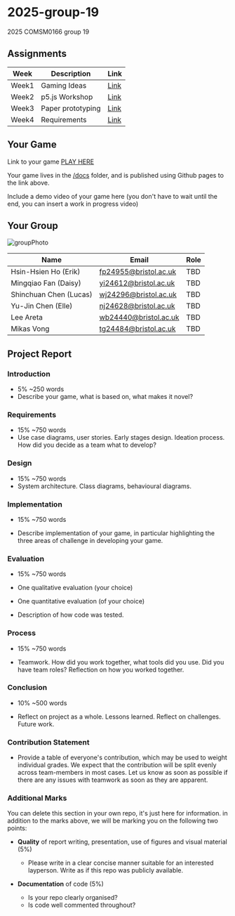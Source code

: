 # 2025-group-19
2025 COMSM0166 group 19

## Assignments

| Week | Description  | Link |
| -------- | -------- | -------- |
| Week1 | Gaming Ideas | [Link](https://github.com/UoB-COMSM0166/2025-group-19/blob/main/Week01/Readme.md) |
| Week2 | p5.js Workshop | [Link](https://github.com/UoB-COMSM0166/2025-group-19/blob/main/Week02/Readme.md) |
| Week3 | Paper prototyping | [Link](https://github.com/UoB-COMSM0166/2025-group-19/tree/main/Week03/ideas) |
| Week4 | Requirements | [Link](https://github.com/UoB-COMSM0166/2025-group-19/blob/main/Week04/Readme.md) |

## Your Game

Link to your game [PLAY HERE](https://peteinfo.github.io/COMSM0166-project-template/)

Your game lives in the [/docs](/docs) folder, and is published using Github pages to the link above.

Include a demo video of your game here (you don't have to wait until the end, you can insert a work in progress video)

## Your Group

![groupPhoto](https://github.com/user-attachments/assets/ed444ef8-22ce-410e-9d05-1c2d5bb0d39b)

| Name | Email  | Role |
| -------- | -------- | -------- |
| Hsin-Hsien Ho (Erik) | fp24955@bristol.ac.uk | TBD |
| Mingqiao Fan (Daisy) | yi24612@bristol.ac.uk | TBD |
| Shinchuan Chen (Lucas) | wj24296@bristol.ac.uk | TBD |
| Yu-Jin Chen (Elle) | nj24628@bristol.ac.uk |TBD |
| Lee Areta | wb24440@bristol.ac.uk | TBD |
| Mikas Vong | tg24484@bristol.ac.uk | TBD |

## Project Report

### Introduction

- 5% ~250 words 
- Describe your game, what is based on, what makes it novel? 

### Requirements 

- 15% ~750 words
- Use case diagrams, user stories. Early stages design. Ideation process. How did you decide as a team what to develop? 

### Design

- 15% ~750 words 
- System architecture. Class diagrams, behavioural diagrams. 

### Implementation

- 15% ~750 words

- Describe implementation of your game, in particular highlighting the three areas of challenge in developing your game. 

### Evaluation

- 15% ~750 words

- One qualitative evaluation (your choice) 

- One quantitative evaluation (of your choice) 

- Description of how code was tested. 

### Process 

- 15% ~750 words

- Teamwork. How did you work together, what tools did you use. Did you have team roles? Reflection on how you worked together. 

### Conclusion

- 10% ~500 words

- Reflect on project as a whole. Lessons learned. Reflect on challenges. Future work. 

### Contribution Statement

- Provide a table of everyone's contribution, which may be used to weight individual grades. We expect that the contribution will be split evenly across team-members in most cases. Let us know as soon as possible if there are any issues with teamwork as soon as they are apparent. 

### Additional Marks

You can delete this section in your own repo, it's just here for information. in addition to the marks above, we will be marking you on the following two points:

- **Quality** of report writing, presentation, use of figures and visual material (5%) 
  - Please write in a clear concise manner suitable for an interested layperson. Write as if this repo was publicly available.

- **Documentation** of code (5%)

  - Is your repo clearly organised? 
  - Is code well commented throughout?
